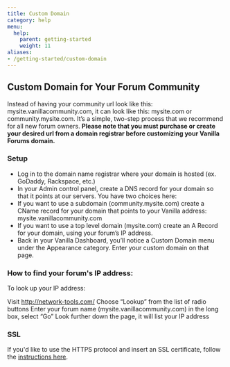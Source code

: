 ```yaml
---
title: Custom Domain
category: help
menu:
  help:
    parent: getting-started
    weight: 11
aliases:
- /getting-started/custom-domain
---
```


## Custom Domain for Your Forum Community

Instead of having your community url look like this: mysite.vanillacommunity.com, it can look like this: mysite.com or community.mysite.com. It’s a simple, two-step process that we recommend for all new forum owners. __Please note that you must purchase or create your desired url from a domain registrar before customizing your Vanilla Forums domain.__

### Setup

* Log in to the domain name registrar where your domain is hosted (ex. GoDaddy, Rackspace, etc.)
* In your Admin control panel, create a DNS record for your domain so that it points at our servers. You have two choices here:
* If you want to use a subdomain (community.mysite.com) create a CName record for your domain that points to your Vanilla address: mysite.vanillacommunity.com 
* If you want to use a top level domain (mysite.com) create an A Record for your domain, using your forum’s IP address.
* Back in your Vanilla Dashboard, you’ll notice a Custom Domain menu under the Appearance category. Enter your custom domain on that page. 

### How to find your forum's IP address:

To look up your  IP address:

Visit http://network-tools.com/
Choose “Lookup” from the list of radio buttons
Enter your forum name (mysite.vanillacommunity.com) in the long box, select “Go”
Look further down the page, it will list your IP address

### SSL

If you'd like to use the HTTPS protocol and insert an SSL certificate, follow the [instructions here](/cloud-services/ssl/).